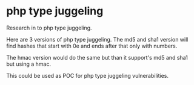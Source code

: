 # php type juggeling
Research in to php type juggeling.

Here are 3 versions of php type juggeling.
The md5 and sha1 version will find hashes that start with 0e and ends after that only with numbers.

The hmac version would do the same but than it support's md5 and sha1 but using a hmac.

This could be used as POC for php type juggeling vulnerabilities.
